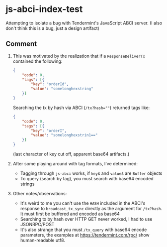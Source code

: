 # js-abci-index-test
Attempting to isolate a bug with Tendermint's JavaScript ABCI server. (I also don't think this is a bug, just a design artifact)

## Comment
1. This was motivated by the realization that if a `ResponseDeliverTx` contained the following:

    ```json
    {
        "code": 0,
        "tags": [{
            "key": "orderId",
            "value": "somelonghexstring"
        }]
    }
    ```
    Searching the tx by hash via ABCI (`/tx?hash=""`) returned tags like:

    ```json
    {
        "code": 0,
        "tags": [{
            "key": "orderI",
            "value": "somelonghexstrin1=="
        }]
    }
    ```
    (last character of key cut off, apparent base64 artifacts.)

1. After some playing around with tag formats, I've determined:
   - Tagging through `js-abci` works, if `key`s and `value`s are `Buffer` objects
   - To query (search by tag), you must search with base64 encoded strings

1. Other notes/observations:
   - It's weird to me you can't use the `HASH` included in the ABCI's response to `broadcast_tx_sync` directly as the argument for `/tx?hash`. It must first be buffered and encoded as base64
   - Searching tx by hash over HTTP GET never worked, I had to use JSONRPC/POST
   - It's also strange that you must `/tx_query` with base64 encode parameters, the examples at https://tendermint.com/rpc/ show human-readable utf8.
